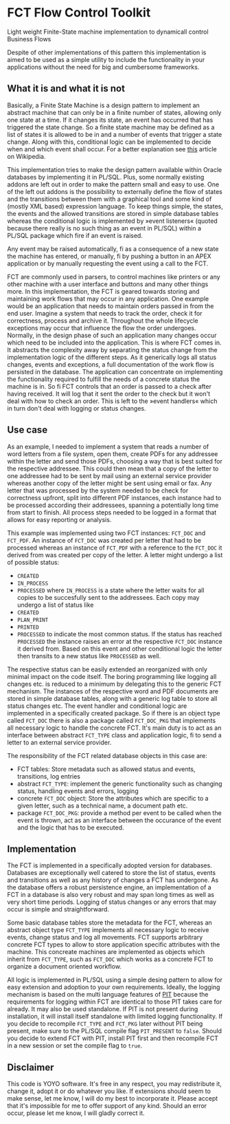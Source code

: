 # FCT Flow Control Toolkit
Light weight Finite-State machine implementation to dynamicall control Business Flows

Despite of other implementations of this pattern this implementation is aimed to be used as a simple utility to include the functionality in your applications without the need for big and cumbersome frameworks.

## What it is and what it is not
Basically, a Finite State Machine is a design pattern to implement an abstract machine that can only be in a finite number of states, allowing only one state at a time. If it changes its state, an event has occurred that has triggered the state change. So a finite state machine may be defined as a list of states it is allowed to be in and a number of events that trigger a state change. Along with this, conditional logic can be implemented to decide when and which event shall occur. For a better explanation see [this](https://en.wikipedia.org/wiki/Finite-state_machine) article on Wikipedia.

This implementation tries to make the design pattern available within Oracle databases by implementing it in PL/SQL. Plus, some normally existing addons are left out in order to make the pattern small and easy to use. One of the left out addons is the possibility to externally define the flow of states and the transitions between them with a graphical tool and some kind of (mostly XML based) expression language. To keep things simple, the states, the events and the allowed transitions are stored in simple database tables whereas the conditional logic is implemented by »event listeners« (quoted because there really is no such thing as an event in PL/SQL) within a PL/SQL package which fire if an event is raised.

Any event may be raised automatically, fi as a consequence of a new state the machine has entered, or manually, fi by pushing a button in an APEX application or by manually requesting the event using a call to the FCT.

FCT are commonly used in parsers, to control machines like printers or any other machine with a user interface and buttons and many other things more. In this implementation, the FCT is geared towards storing and maintaining work flows that may occur in any application. One example would be an application that needs to maintain orders passed in from the end user. Imagine a system that needs to track the order, check it for correctness, process and archive it. Throughout the whole lifecycle exceptions may occur that influence the flow the order undergoes. Normally, in the design phase of such an application many changes occur which need to be included into the application.
This is where FCT comes in. It abstracts the complexity away by separating the status change from the implementation logic of the different steps. As it generically logs all status changes, events and exceptions, a full documentation of the work flow is persisted in the database. The application can concentrate on implementing the functionality required to fulfill the needs of a concrete status the machine is in. So fi FCT controls that an order is passed to a check after having received. It will log that it sent the order to the check but it won't deal with how to check an order. This is left to the »event handlers« which in turn don't deal with logging or status changes.

## Use case
As an example, I needed to implement a system that reads a number of word letters from a file system, open them, create PDFs for any addressee within the letter and send those PDFs, choosing a way that is best suited for the respective addressee. This could then mean that a copy of the letter to one addressee had to be sent by mail using an external service provider whereas another copy of the letter might be sent using email or fax. Any letter that was processed by the system needed to be check for correctness upfront, split into different PDF instances, each instance had to be processed according their addressees, spanning a potentially long time from start to finish. All process steps needed to be logged in a format that allows for easy reporting or analysis.

This example was implemented using two FCT instances: `FCT_DOC` and `FCT_PDF`. An instance of `FCT_DOC` was created per letter that had to be processed whereas an instance of `FCT_PDF` with a reference to the `FCT_DOC` it derived from was created per copy of the letter. A letter might undergo a list of possible status: 
- `CREATED`
- `IN_PROCESS`
- `PROCESSED`
where `IN_PROCESS` is a state where the letter waits for all copies to be succesfully sent to the addressees. Each copy may undergo a list of status like 
- `CREATED`
- `PLAN_PRINT`
- `PRINTED`
- `PROCESSED`
to indicate the most common status. If the status has reached `PROCESSED` the instance raises an error at the respective `FCT_DOC` instance it derived from. Based on this event and other conditional logic the letter then transits to a new status like `PROCESSED` as well.

The respective status can be easily extended an reorganized with only minimal impact on the code itself. The boring programming like logging all changes etc. is reduced to a minimum by delegating this to the generic FCT mechanism. The instances of the respective word and PDF documents are stored in simple database tables, along with a generic log table to store all status changes etc. The event handler and conditional logic are implemented in a specifically created package. So if there is an object type called `FCT_DOC` there is also a package called `FCT_DOC_PKG` that implements all necessary logic to handle the concrete FCT. It's main duty is to act as an interface between abstract `FCT_TYPE` class and application logic, fi to send a letter to an external service provider.

The responsibility of the FCT related database objects in this case are:
- FCT tables: Store metadata such as allowed status and events, transitions, log entries
- abstract `FCT_TYPE`: implement the generic functionality such as changing status, handling events and errors, logging
- concrete `FCT_DOC` object: Store the attributes which are specific to a given letter, such as a technical name, a document path etc.
- package `FCT_DOC_PKG`: provide a method per event to be called when the event is thrown, act as an interface between the occurance of the event and the logic that has to be executed.

## Implementation
The FCT is implemented in a specifically adopted version for databases. Databases are exceptionally well catered to store the list of status, events and transitions as well as any history of changes a FCT has undergone. As the database offers a robust persistence engine, an implementation of a FCT in a database is also very robust and may span long times as well as very short time periods. Logging of status changes or any errors that may occur is simple and straightforward.

Some basic database tables store the metadata for the FCT, whereas an abstract object type `FCT_TYPE` implements all necessary logic to receive events, change status and log all movements. FCT supports arbitrary concrete FCT types to allow to store application specific attributes with the machine. This concreate machines are implemented as objects which inherit from `FCT_TYPE`, such as `FCT_DOC` which works as a concrete FCT to organize a document oriented workflow.

All logic is implemented in PL/SQL using a simple desing pattern to allow for easy extension and adoption to your own requirements. Ideally, the logging mechanism is based on the multi language features of [PIT](https://github.com/j-sieben/PIT) because the requirements for logging within FCT are identical to those PIT takes care for already. It may also be used standalone. If PIT is not present during installation, it will install itself standalone with limited logging functionality. If you decide to recompile `FCT_TYPE` and `FCT_PKG` later without PIT being present, make sure to the PL/SQL compile flag `PIT_PRESENT` to `false`. Should you decide to extend FCT with PIT, install PIT first and then recompile FCT in a new session or set the compile flag to `true`.

## Disclaimer
This code is YOYO software. It's free in any respect, you may redistribute it, change it, adopt it or do whatever you like. If extensions should seem to make sense, let me know, I will do my best to incorporate it. Please accept that it's impossible for me to offer support of any kind. Should an error occur, please let me know, I will gladly correct it.
